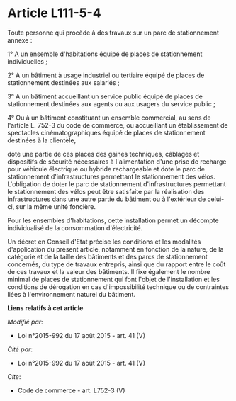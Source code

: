 # Article L111-5-4

Toute personne qui procède à des travaux sur un parc de stationnement annexe : 

1° A un ensemble d'habitations équipé de places de stationnement individuelles ; 

2° A un bâtiment à usage industriel ou tertiaire équipé de places de stationnement destinées aux salariés ; 

3° A un bâtiment accueillant un service public équipé de places de stationnement destinées aux agents ou aux usagers du
service public ; 

4° Ou à un bâtiment constituant un ensemble commercial, au sens de l'article L. 752-3 du code de commerce, ou accueillant un
établissement de spectacles cinématographiques équipé de places de stationnement destinées à la clientèle, 

dote une partie de ces places des gaines techniques, câblages et dispositifs de sécurité nécessaires à l'alimentation d'une
prise de recharge pour véhicule électrique ou hybride rechargeable et dote le parc de stationnement d'infrastructures
permettant le stationnement des vélos. L'obligation de doter le parc de stationnement d'infrastructures permettant le
stationnement des vélos peut être satisfaite par la réalisation des infrastructures dans une autre partie du bâtiment ou à
l'extérieur de celui-ci, sur la même unité foncière. 

Pour les ensembles d'habitations, cette installation permet un décompte individualisé de la consommation d'électricité. 

Un décret en Conseil d'Etat précise les conditions et les modalités d'application du présent article, notamment en fonction
de la nature, de la catégorie et de la taille des bâtiments et des parcs de stationnement concernés, du type de travaux
entrepris, ainsi que du rapport entre le coût de ces travaux et la valeur des bâtiments. Il fixe également le nombre minimal
de places de stationnement qui font l'objet de l'installation et les conditions de dérogation en cas d'impossibilité
technique ou de contraintes liées à l'environnement naturel du bâtiment.

**Liens relatifs à cet article**

_Modifié par_:

  - Loi n°2015-992 du 17 août 2015 - art. 41 (V)

_Cité par_:

  - Loi n°2015-992 du 17 août 2015 - art. 41 (V)

_Cite_:

  - Code de commerce - art. L752-3 (V)
